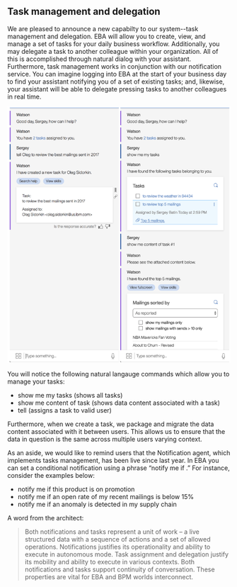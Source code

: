 ## Task management and delegation

We are pleased to announce a new capabilty to our system--task management and delegation. EBA will allow you to create, view, and manage a set of tasks for your daily business workflow. Additionally, you may delegate a task to another colleague within your organization. All of this is accomplished through natural dialog with your assistant. Furthermore, task management works in conjunction with our notification service. You can imagine logging into EBA at the start of your business day to find your assistant notifying you of a set of existing tasks; and, likewise, your assistant will be able to delegate pressing tasks to another colleagues in real time. 

[![Task management](../task-management.png "Task management")](../task-management.png)

You will notice the following natural langauge commands which allow you to manage your tasks:
 - show me my tasks (shows all tasks)
 - show me content of task <id> (shows data content associated with a task)
 - tell <name> <task> (assigns a task to valid user)

Furthermore, when we create a task, we package and migrate the data content associated with it between users. This allows us to ensure that the data in question is the same across multiple users varying context.

As an aside, we would like to remind users that the Notification agent, which implements tasks management, has been live since last year. In EBA you can set a conditional notification using a phrase “notify me if <some condition understandable by a skills set of agents loaded into your EBA assistant>.” For instance, consider the examples below:

- notify me if this product is on promotion
- notify me if an open rate of my recent mailings is below 15%
- notify me if an anomaly is detected in my supply chain

A word from the architect:
> Both notifications and tasks represent a unit of work – a live structured data with a sequence of actions and a set of allowed operations. Notifications justifies its operationality and ability to execute in autonomous mode. Task assignment and delegation justify its mobility and ability to execute in various contexts. Both notifications and tasks support continuity of conversation. These properties are vital for EBA and BPM worlds interconnect.

